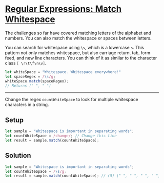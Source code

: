 # [Regular Expressions: Match Whitespace](https://learn.freecodecamp.org/javascript-algorithms-and-data-structures/regular-expressions/match-whitespace)

The challenges so far have covered matching letters of the alphabet and numbers. You can also match the whitespace or spaces between letters.

You can search for whitespace using `\s`, which is a lowercase `s`. This pattern not only matches whitespace, but also carriage return, tab, form feed, and new line characters. You can think of it as similar to the character class `[ \r\t\f\n\v]`.

```js
let whiteSpace = "Whitespace. Whitespace everywhere!"
let spaceRegex = /\s/g;
whiteSpace.match(spaceRegex);
// Returns [" ", " "]
```

---

Change the regex `countWhiteSpace` to look for multiple whitespace characters in a string.

## Setup
```js
let sample = "Whitespace is important in separating words";
let countWhiteSpace = /change/; // Change this line
let result = sample.match(countWhiteSpace);
```

## Solution
```js
let sample = "Whitespace is important in separating words";
let countWhiteSpace = /\s/g;
let result = sample.match(countWhiteSpace); // (5) [" ", " ", " ", " ", " "]
```